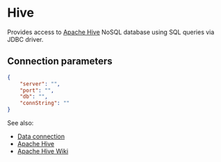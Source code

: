 <!-- TITLE: Hive -->
<!-- SUBTITLE: -->

# Hive

Provides access to [Apache Hive](https://hive.apache.org/) NoSQL database using SQL queries via JDBC driver.

## Connection parameters

```json
{
    "server": "",
    "port": "",
    "db": "",
    "connString": ""
}
```

See also:

* [Data connection](../data-connection.md)
* [Apache Hive](https://hive.apache.org/)
* [Apache Hive Wiki](https://en.wikipedia.org/wiki/Apache_Hive)
